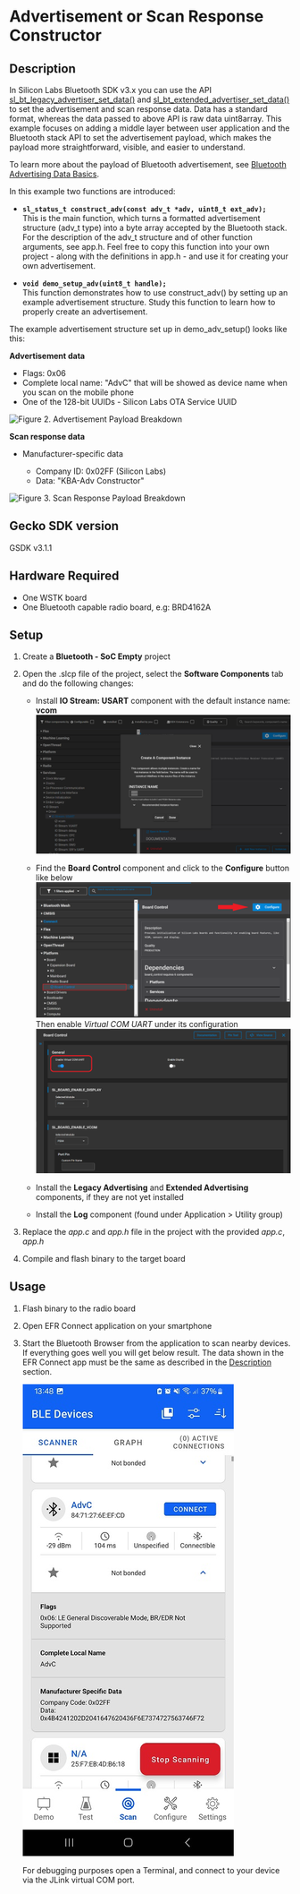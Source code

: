 # Advertisement or Scan Response Constructor #

## Description ##

In Silicon Labs Bluetooth SDK v3.x you can use the API [sl_bt_legacy_advertiser_set_data()](https://docs.silabs.com/bluetooth/3.3/a00043#gacfa5efdd898d261318b013713dda15ff) and [sl_bt_extended_advertiser_set_data()](https://docs.silabs.com/bluetooth/3.3/a00044#gac039eff642bda360752cfe15a12a4801) to set the advertisement and scan response data. Data has a standard format, whereas the data passed to above API is raw data uint8array. This example focuses on adding a middle layer between user application and the Bluetooth stack API to set the advertisement payload, which makes the payload more straightforward, visible, and easier to understand.

To learn more about the payload of Bluetooth advertisement, see [Bluetooth Advertising Data Basics](https://docs.silabs.com/bluetooth/latest/general/adv-and-scanning/bluetooth-adv-data-basics).

In this example two functions are introduced:

- **`sl_status_t construct_adv(const adv_t *adv, uint8_t ext_adv);`**  
This is the main function, which turns a formatted advertisement structure (adv_t type) into a byte array accepted by the Bluetooth stack. For the description of the adv_t structure and of other function arguments, see app.h. Feel free to copy this function into your own project - along with the definitions in app.h - and use it for creating your own advertisement.

- **`void demo_setup_adv(uint8_t handle);`**  
This function demonstrates how to use construct_adv() by setting up an example advertisement structure. Study this function to learn how to properly create an advertisement.

The example advertisement structure set up in demo_adv_setup() looks like this:

**Advertisement data**

- Flags: 0x06
- Complete local name: "AdvC" that will be showed as device name when you scan on the mobile phone
- One of the 128-bit UUIDs - Silicon Labs OTA Service UUID

![Figure 2. Advertisement Payload Breakdown](images/0205_f2.png)

**Scan response data**

- Manufacturer-specific data

  - Company ID: 0x02FF (Silicon Labs)
  - Data: "KBA-Adv Constructor"

![Figure 3. Scan Response Payload Breakdown](images/0205_f3.png)

## Gecko SDK version ##

GSDK v3.1.1

## Hardware Required ##

- One WSTK board
- One Bluetooth capable radio board, e.g: BRD4162A

## Setup ##

1. Create a **Bluetooth - SoC Empty** project

2. Open the .slcp file of the project, select the **Software Components** tab and do the following changes:

   - Install **IO Stream: USART** component with the default instance name: **vcom**  
    ![install usart](images/install_usart.png)

   - Find the **Board Control** component and click to the **Configure** button like below
    ![board control configure](images/board_control_configure.png)  
    Then enable *Virtual COM UART* under its configuration
    ![board control configure](images/enable_vir_com.png)  

   - Install the **Legacy Advertising** and **Extended Advertising** components, if they are not yet installed

   - Install the **Log** component (found under Application > Utility group)

3. Replace the *app.c* and *app.h* file in the project with the provided *app.c*, *app.h*

4. Compile and flash binary to the target board

## Usage ##

1. Flash binary to the radio board

2. Open EFR Connect application on your smartphone

3. Start the Bluetooth Browser from the application to scan nearby devices. If everything goes well you will get below result. The data shown in the EFR Connect app must be the same as described in the [Description](#description) section.

   ![Test result](images/test_result_n.png)
   
   For debugging purposes open a Terminal, and connect to your device via the JLink virtual COM port.
